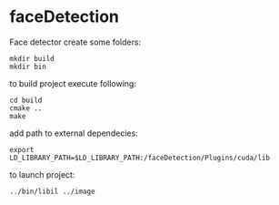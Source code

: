 # faceDetection
Face detector
create some folders:
```
mkdir build
mkdir bin
```
to build project execute following:
```
cd build
cmake ..
make
```
add path to external dependecies:
```
export LD_LIBRARY_PATH=$LD_LIBRARY_PATH:/faceDetection/Plugins/cuda/lib
```
to launch project:
```
../bin/libil ../image
```
